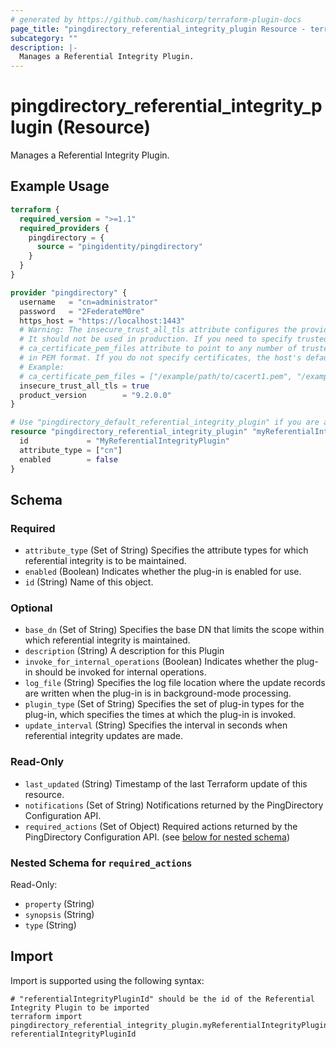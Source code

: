 ```yaml
---
# generated by https://github.com/hashicorp/terraform-plugin-docs
page_title: "pingdirectory_referential_integrity_plugin Resource - terraform-provider-pingdirectory"
subcategory: ""
description: |-
  Manages a Referential Integrity Plugin.
---
```


# pingdirectory_referential_integrity_plugin (Resource)

Manages a Referential Integrity Plugin.

## Example Usage

```terraform
terraform {
  required_version = ">=1.1"
  required_providers {
    pingdirectory = {
      source = "pingidentity/pingdirectory"
    }
  }
}

provider "pingdirectory" {
  username   = "cn=administrator"
  password   = "2FederateM0re"
  https_host = "https://localhost:1443"
  # Warning: The insecure_trust_all_tls attribute configures the provider to trust any certificate presented by the PingDirectory server.
  # It should not be used in production. If you need to specify trusted CA certificates, use the
  # ca_certificate_pem_files attribute to point to any number of trusted CA certificate files
  # in PEM format. If you do not specify certificates, the host's default root CA set will be used.
  # Example:
  # ca_certificate_pem_files = ["/example/path/to/cacert1.pem", "/example/path/to/cacert2.pem"]
  insecure_trust_all_tls = true
  product_version        = "9.2.0.0"
}

# Use "pingdirectory_default_referential_integrity_plugin" if you are adopting existing configuration from the PingDirectory server into Terraform
resource "pingdirectory_referential_integrity_plugin" "myReferentialIntegrityPlugin" {
  id             = "MyReferentialIntegrityPlugin"
  attribute_type = ["cn"]
  enabled        = false
}
```

<!-- schema generated by tfplugindocs -->
## Schema

### Required

- `attribute_type` (Set of String) Specifies the attribute types for which referential integrity is to be maintained.
- `enabled` (Boolean) Indicates whether the plug-in is enabled for use.
- `id` (String) Name of this object.

### Optional

- `base_dn` (Set of String) Specifies the base DN that limits the scope within which referential integrity is maintained.
- `description` (String) A description for this Plugin
- `invoke_for_internal_operations` (Boolean) Indicates whether the plug-in should be invoked for internal operations.
- `log_file` (String) Specifies the log file location where the update records are written when the plug-in is in background-mode processing.
- `plugin_type` (Set of String) Specifies the set of plug-in types for the plug-in, which specifies the times at which the plug-in is invoked.
- `update_interval` (String) Specifies the interval in seconds when referential integrity updates are made.

### Read-Only

- `last_updated` (String) Timestamp of the last Terraform update of this resource.
- `notifications` (Set of String) Notifications returned by the PingDirectory Configuration API.
- `required_actions` (Set of Object) Required actions returned by the PingDirectory Configuration API. (see [below for nested schema](#nestedatt--required_actions))

<a id="nestedatt--required_actions"></a>
### Nested Schema for `required_actions`

Read-Only:

- `property` (String)
- `synopsis` (String)
- `type` (String)

## Import

Import is supported using the following syntax:

```shell
# "referentialIntegrityPluginId" should be the id of the Referential Integrity Plugin to be imported
terraform import pingdirectory_referential_integrity_plugin.myReferentialIntegrityPlugin referentialIntegrityPluginId
```
